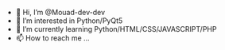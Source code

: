 - 👋 Hi, I’m @Mouad-dev-dev
- 👀 I’m interested in Python/PyQt5
- 🌱 I’m currently learning Python/HTML/CSS/JAVASCRIPT/PHP
- 📫 How to reach me ...

<!---
Mouad-dev-dev/Mouad-dev-dev is a ✨ special ✨ repository because its `README.md` (this file) appears on your GitHub profile.
You can click the Preview link to take a look at your changes.
--->

